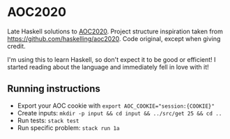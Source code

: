 # AOC2020

Late Haskell solutions to [AOC2020](https://adventofcode.com/2020). Project structure inspiration taken from https://github.com/haskelling/aoc2020. Code original, except when giving credit.

I'm using this to learn Haskell, so don't expect it to be good or efficient! I started reading about the language and immediately fell in love with it!

## Running instructions
- Export your AOC cookie with `export AOC_COOKIE="session:{COOKIE}"`
- Create inputs: `mkdir -p input && cd input && ../src/get 25 && cd ..`
- Run tests: `stack test`
- Run specific problem: `stack run 1a`